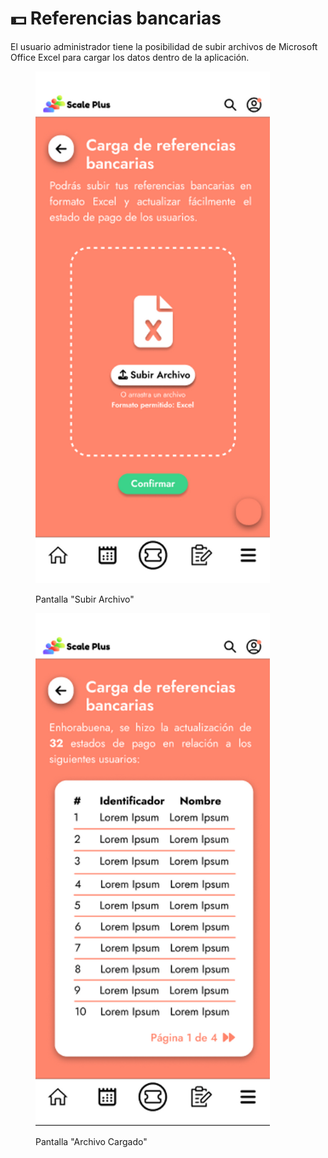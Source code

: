 # 💵 Referencias bancarias

El usuario administrador tiene la posibilidad de subir archivos de Microsoft Office Excel para cargar los datos dentro de la aplicación.

<figure><img src="../.gitbook/assets/Pantalla “Subir archivo”_.png" alt="" width="375"><figcaption><p>Pantalla "Subir Archivo"</p></figcaption></figure>

<figure><img src="../.gitbook/assets/Pantalla “Archivo cargado”_.png" alt="" width="375"><figcaption><p>Pantalla "Archivo Cargado"</p></figcaption></figure>

